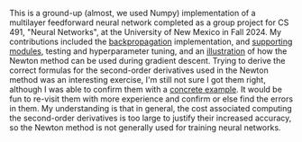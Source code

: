 This is a ground-up (almost, we used Numpy) implementation of a multilayer feedforward neural network completed as a group project for CS 491, "Neural Networks", at the University of New Mexico in Fall 2024. My contributions included the [backpropagation](https://github.com/bsluther/cs491-fnn/blob/acea55614664bf7d4404efcbf46af5aa4b4940ab/fnn2.py#L153) implementation, and [supporting modules](https://github.com/bsluther/cs491-fnn/blob/acea55614664bf7d4404efcbf46af5aa4b4940ab/fnn2.py#L108), testing and hyperparameter tuning, and an [illustration](https://github.com/bsluther/cs491-fnn/blob/main/newton-illustration.png) of how the Newton method can be used during gradient descent. Trying to derive the correct formulas for the second-order derivatives used in the Newton method was an interesting exercise, I'm still not sure I got them right, although I was able to confirm them with a [concrete example](https://github.com/bsluther/cs491-fnn/blob/main/newton-method-computation.pdf). It would be fun to re-visit them with more experience and confirm or else find the errors in them. My understanding is that in general, the cost associated computing the second-order derivatives is too large to justify their increased accuracy, so the Newton method is not generally used for training neural networks.
